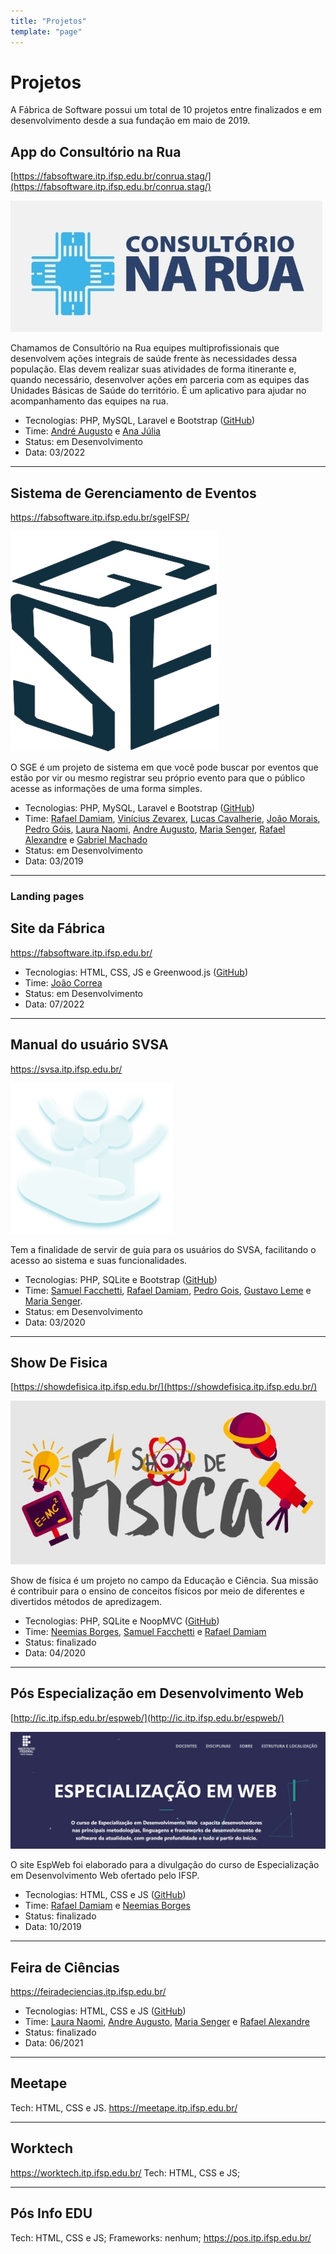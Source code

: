 ```yaml
---
title: "Projetos"
template: "page"
---
```


# Projetos
A Fábrica de Software possui um total de 10 projetos entre finalizados e em desenvolvimento desde a sua fundação em maio de 2019.


## App do Consultório na Rua 
[https://fabsoftware.itp.ifsp.edu.br/conrua.stag/](https://fabsoftware.itp.ifsp.edu.br/conrua.stag/)

![App Consultório na Rua](/assets/projetos/logo-consultorio-na-rua.jpg)

Chamamos de Consultório na Rua equipes multiprofissionais que desenvolvem ações integrais de saúde frente às necessidades dessa população. Elas devem realizar suas atividades de forma itinerante e, quando necessário, desenvolver ações em parceria com as equipes das Unidades Básicas de Saúde do território. É um aplicativo para ajudar no acompanhamento das equipes na rua.

- Tecnologias: PHP, MySQL, Laravel e Bootstrap ([GitHub](https://github.com/fabsoftwareitp/consultorionarua.itp.ifsp.edu.br))
- Time: [André Augusto](/membros/andre-augusto/) e [Ana Júlia](/membros/ana-julia/)
- Status: em Desenvolvimento
- Data: 03/2022 

---

## Sistema de Gerenciamento de Eventos
https://fabsoftware.itp.ifsp.edu.br/sgeIFSP/

![SGE](/assets/projetos/logo-sge.png)

O SGE é um projeto de sistema em que você pode buscar por eventos que estão por vir ou mesmo registrar seu próprio evento para que o público acesse as informações de uma forma simples.

- Tecnologias: PHP, MySQL, Laravel e Bootstrap ([GitHub](https://github.com/fabsoftwareitp/consultorionarua.itp.ifsp.edu.br))
- Time: [Rafael Damiam](/membros/rafael-santos/), [Vinícius Zevarex](/membros/vinicius-zevarex/), [Lucas Cavalherie](/membros/lucas-cavalherie), [João Morais](/membros/joao-morais/), [Pedro Góis](/membros/pedro-gois/), [Laura Naomi](/membros/laura-naomi/), [Andre Augusto](/membros/andre-augusto/), [Maria Senger](/membros/maria-senger/), [Rafael Alexandre](/membros/rafael-alexandre/) e [Gabriel Machado](/membros/gabriel-machado/)
- Status: em Desenvolvimento
- Data: 03/2019 

---

### Landing pages

## Site da Fábrica
https://fabsoftware.itp.ifsp.edu.br/

- Tecnologias: HTML, CSS, JS e Greenwood.js ([GitHub](https://github.com/fabsoftwareitp/fabsoftwareitp.github.io))
- Time: [João Correa](/membros/joao-correa/)
- Status: em Desenvolvimento
- Data: 07/2022

---

## Manual do usuário SVSA
https://svsa.itp.ifsp.edu.br/

![Logo SVSA](/assets/projetos/logo-svsa.png)

Tem a finalidade de servir de guia para os usuários do SVSA, facilitando o acesso ao sistema e suas funcionalidades.

- Tecnologias: PHP, SQLite e Bootstrap ([GitHub](https://github.com/fabsoftwareitp/svsa.itp.ifsp.edu.br))
- Time: [Samuel Facchetti](/membros/samuel-matos/), [Rafael Damiam](/membros/rafael-santos/), [Pedro Gois](/membros/pedro-gois/), [Gustavo Leme](/membros/gustavo-leme/) e [Maria Senger](/membros/maria-senger/).
- Status: em Desenvolvimento
- Data: 03/2020

---

## Show De Fisica
[https://showdefisica.itp.ifsp.edu.br/](https://showdefisica.itp.ifsp.edu.br/)

![Show de Física](/assets/projetos/logo-show-de-fisica.jpg)

Show de física é um projeto no campo da Educação e Ciência. Sua missão é contribuir para o ensino de conceitos físicos por meio de diferentes e divertidos métodos de apredizagem.

- Tecnologias: PHP, SQLite e NoopMVC ([GitHub](https://github.com/fabsoftwareitp/showdefisica.itp.ifsp.edu.br))
- Time: [Neemias Borges](/membros/neemias-matos/), [Samuel Facchetti](/membros/samuel-matos/) e [Rafael Damiam](/membros/rafael-santos/)
- Status: finalizado
- Data: 04/2020

---

## Pós Especialização em Desenvolvimento Web
[http://ic.itp.ifsp.edu.br/espweb/](http://ic.itp.ifsp.edu.br/espweb/)

![FS-cinza](/assets/projetos/logo-espweb.png)

O site EspWeb foi elaborado para a divulgação do curso de Especialização em Desenvolvimento Web ofertado pelo IFSP.

- Tecnologias: HTML, CSS e JS ([GitHub](https://github.com/fabsoftwareitp/espweb))
- Time: [Rafael Damiam](/membros/rafael-santos/) e [Neemias Borges](/membros/neemias-matos/)
- Status: finalizado
- Data: 10/2019 

---

## Feira de Ciências
https://feiradeciencias.itp.ifsp.edu.br/

- Tecnologias: HTML, CSS e JS ([GitHub](https://github.com/fabsoftwareitp/feiradeciencias.itp.ifsp.edu.br))
- Time: [Laura Naomi](/membros/laura-naomi/), [Andre Augusto](/membros/andre-augusto/), [Maria Senger](/membros/maria-senger/) e [Rafael Alexandre](/membros/rafael-alexandre/)
- Status: finalizado
- Data: 06/2021 

---

## Meetape
Tech: HTML, CSS e JS.
https://meetape.itp.ifsp.edu.br/


---

## Worktech
https://worktech.itp.ifsp.edu.br/
Tech: HTML, CSS e JS;

---

## Pós Info EDU
Tech: HTML, CSS e JS;
Frameworks: nenhum;
https://pos.itp.ifsp.edu.br/